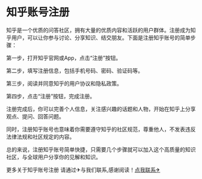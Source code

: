 # 知乎账号注册

知乎是一个优质的问答社区，拥有大量的优质内容和活跃的用户群体。注册成为知乎用户，可以让你参与讨论、分享知识、结交朋友。下面是注册知乎账号的简单步骤：

第一步，打开知乎官网或App，点击“注册”按钮。

第二步，填写注册信息，包括手机号码、密码、验证码等。

第三步，阅读并同意知乎的用户协议和隐私政策。

第四步，点击“注册”按钮，完成注册。

注册完成后，你可以完善个人信息，关注感兴趣的话题和人物，开始在知乎上分享观点、提问、回答问题。

同时，注册知乎账号也意味着你需要遵守知乎的社区规范，尊重他人，不发表违反法律法规和社区规定的内容。

总的来说，注册知乎账号简单快捷，只需要几个步骤就可以加入这个高质量的知识社区，与全球用户分享你的见解和知识。

更多关于知乎账号注册 请通过✈与我们联系,感谢阅读！[点我联系✈](https://pc.G208.com)